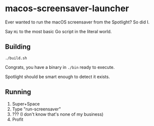 # macos-screensaver-launcher

Ever wanted to run the macOS screensaver from the Spotlight? So did I.

Say `Hi` to the most basic Go script in the literal world.

## Building

```shell
./build.sh
```

Congrats, you have a binary in `./bin` ready to execute.

Spotlight should be smart enough to detect it exists.

## Running

1. Super+Space
2. Type "run-screensaver"
3. ??? (I don't know that's none of my business)
4. Profit
